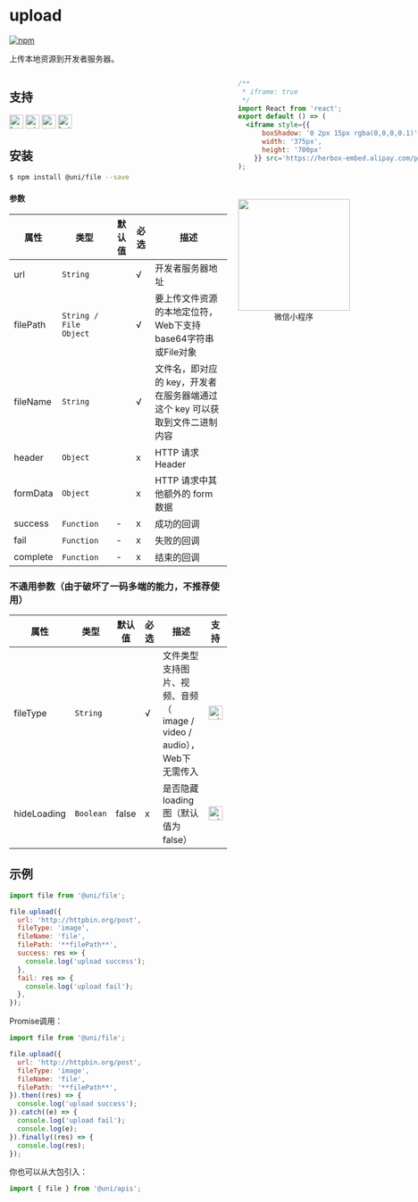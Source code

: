 # upload
[![npm](https://img.shields.io/npm/v/@uni/file.svg)](https://www.npmjs.com/package/@uni/file)

上传本地资源到开发者服务器。

<div style="display: flex;flex-direction: row;justify-content: space-between;">
<div style="margin-right: 20px;">

## 支持
<img alt="browser" src="https://gw.alicdn.com/tfs/TB1uYFobGSs3KVjSZPiXXcsiVXa-200-200.svg" width="25px" height="25px" title="h5" /> <img alt="miniApp" src="https://gw.alicdn.com/tfs/TB1bBpmbRCw3KVjSZFuXXcAOpXa-200-200.svg" width="25px" height="25px" title="阿里小程序" /> <img alt="wechatMiniprogram" src="https://img.alicdn.com/tfs/TB1slcYdxv1gK0jSZFFXXb0sXXa-200-200.svg" width="25px" height="25px" title="微信小程序"> <img alt="bytedanceMicroApp" src="https://gw.alicdn.com/tfs/TB1jFtVzO_1gK0jSZFqXXcpaXXa-200-200.svg" width="25px" height="25px" title="字节跳动小程序">

## 安装

```bash
$ npm install @uni/file --save
```

#### 参数
| 属性     | 类型     | 默认值 | 必选 | 描述  |
| ----- | ----- | ------ | ---- | ----- |
| url      | `String` |        | √    | 开发者服务器地址  |
| filePath | `String / File Object` |     |   √    | 要上传文件资源的本地定位符，Web下支持base64字符串或File对象  |
| fileName | `String` |        | √    | 文件名，即对应的 key，开发者在服务器端通过这个 key 可以获取到文件二进制内容 |
| header   | `Object` |        | x    | HTTP 请求 Header   |
| formData | `Object` |        | x    | HTTP 请求中其他额外的 form 数据 |
| success | `Function`  |   -    | x    | 成功的回调 |
| fail | `Function`  |   -    | x    | 失败的回调 |
| complete | `Function`  |   -    | x    | 结束的回调 |

### 不通用参数（由于破坏了一码多端的能力，不推荐使用）
| 属性   | 类型     | 默认值 | 必选 | 描述 | 支持  |
| ------ | -------- | ------ | ---- | ----- | ------- |
| fileType | `String` |        | √    | 文件类型支持图片、视频、音频（ image / video / audio），Web下无需传入            | <img alt="miniApp" src="https://gw.alicdn.com/tfs/TB1bBpmbRCw3KVjSZFuXXcAOpXa-200-200.svg" width="25px" height="25px" title="阿里小程序" />  |
| hideLoading | `Boolean` |   false  | x    | 是否隐藏 loading 图（默认值为 false）  | <img alt="miniApp" src="https://gw.alicdn.com/tfs/TB1bBpmbRCw3KVjSZFuXXcAOpXa-200-200.svg" width="25px" height="25px" title="阿里小程序" />  |

## 示例

```js
import file from '@uni/file';

file.upload({
  url: 'http://httpbin.org/post',
  fileType: 'image',
  fileName: 'file',
  filePath: '**filePath**',
  success: res => {
    console.log('upload success');
  },
  fail: res => {
    console.log('upload fail');
  },
});

```

Promise调用：

```js
import file from '@uni/file';

file.upload({
  url: 'http://httpbin.org/post',
  fileType: 'image',
  fileName: 'file',
  filePath: '**filePath**',
}).then((res) => {
  console.log('upload success');
}).catch((e) => {
  console.log('upload fail');
  console.log(e);
}).finally((res) => {
  console.log(res);
});

```

你也可以从大包引入：
```js
import { file } from '@uni/apis';

```

</div>
<div>

```jsx | inline
/**
 * iframe: true
 */
import React from 'react';
export default () => (
  <iframe style={{
      boxShadow: '0 2px 15px rgba(0,0,0,0.1)',
      width: '375px',
      height: '700px'
    }} src='https://herbox-embed.alipay.com/p/uni/uni?previewZoom=100&view=preview&defaultPage=pages/file/index&topSlider=false'></iframe>
);
```

<div style="display: flex;margin-top: 50px;">
  <div>
    <img src="https://img.alicdn.com/imgextra/i4/O1CN01XQpsmx1EUAr9NAqja_!!6000000000354-0-tps-630-650.jpg" width="200" height="200" />
    <div style="text-align: center;">微信小程序</div>
  </div>
</div>

</div>
</div>
